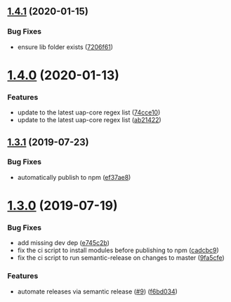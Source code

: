 ## [1.4.1](https://github.com/Financial-Times/useragent_parser/compare/v1.4.0...v1.4.1) (2020-01-15)


### Bug Fixes

* ensure lib folder exists ([7206f61](https://github.com/Financial-Times/useragent_parser/commit/7206f61))

# [1.4.0](https://github.com/Financial-Times/useragent_parser/compare/v1.3.1...v1.4.0) (2020-01-13)


### Features

* update to the latest uap-core regex list ([74cce10](https://github.com/Financial-Times/useragent_parser/commit/74cce10))
* update to the latest uap-core regex list ([ab21422](https://github.com/Financial-Times/useragent_parser/commit/ab21422))

## [1.3.1](https://github.com/Financial-Times/useragent_parser/compare/v1.3.0...v1.3.1) (2019-07-23)


### Bug Fixes

* automatically publish to npm ([ef37ae8](https://github.com/Financial-Times/useragent_parser/commit/ef37ae8))

# [1.3.0](https://github.com/Financial-Times/useragent_parser/compare/v1.2.1...v1.3.0) (2019-07-19)


### Bug Fixes

* add missing dev dep ([e745c2b](https://github.com/Financial-Times/useragent_parser/commit/e745c2b))
* fix the ci script to install modules before publishing to npm ([cadcbc9](https://github.com/Financial-Times/useragent_parser/commit/cadcbc9))
* fix the ci script to run semantic-release on changes to master ([9fa5cfe](https://github.com/Financial-Times/useragent_parser/commit/9fa5cfe))


### Features

* automate releases via semantic release ([#9](https://github.com/Financial-Times/useragent_parser/issues/9)) ([f6bd034](https://github.com/Financial-Times/useragent_parser/commit/f6bd034))
